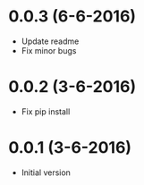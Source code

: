 # 0.0.3 (6-6-2016)
- Update readme
- Fix minor bugs

# 0.0.2 (3-6-2016)
- Fix pip install

# 0.0.1 (3-6-2016)
- Initial version
